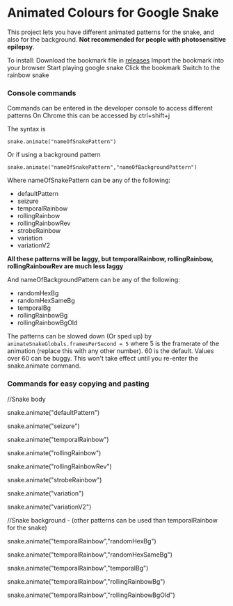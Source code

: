 # Animated Colours for Google Snake

This project lets you have different animated patterns for the snake, and also for the background. **Not recommended for people with photosensitive epilepsy**.

To install:
Download the bookmark file in [releases](https://github.com/DarkSnakeGang/GoogleSnakeAnimatedColours/releases/tag/1.0)
Import the bookmark into your browser
Start playing google snake
Click the bookmark
Switch to the rainbow snake

### Console commands

Commands can be entered in the developer console to access different patterns
On Chrome this can be accessed by ctrl+shift+j

The syntax is 

`snake.animate("nameOfSnakePattern")`

Or if using a background pattern

`snake.animate("nameOfSnakePattern","nameOfBackgroundPattern")`

Where nameOfSnakePattern can be any of the following:
- defaultPattern
- seizure
- temporalRainbow
- rollingRainbow
- rollingRainbowRev
- strobeRainbow
- variation
- variationV2

**All these patterns will be laggy, but temporalRainbow, rollingRainbow, rollingRainbowRev are much less laggy**

And nameOfBackgroundPattern can be any of the following:
- randomHexBg
- randomHexSameBg
- temporalBg
- rollingRainbowBg
- rollingRainbowBgOld

The patterns can be slowed down (Or sped up) by `animateSnakeGlobals.framesPerSecond = 5`
where 5 is the framerate of the animation (replace this with any other number).
60 is the default. Values over 60 can be buggy.
This won't take effect until you re-enter the snake.animate command.

### Commands for easy copying and pasting


  //Snake body
  
  snake.animate("defaultPattern")
  
  snake.animate("seizure")
  
  snake.animate("temporalRainbow")
  
  snake.animate("rollingRainbow")
  
  snake.animate("rollingRainbowRev")
  
  snake.animate("strobeRainbow")
  
  snake.animate("variation")
  
  snake.animate("variationV2")
  
  //Snake background - (other patterns can be used than temporalRainbow for the snake)
  
  snake.animate("temporalRainbow","randomHexBg")
  
  snake.animate("temporalRainbow","randomHexSameBg")
  
  snake.animate("temporalRainbow","temporalBg")
  
  snake.animate("temporalRainbow","rollingRainbowBg")
  
  snake.animate("temporalRainbow","rollingRainbowBgOld")


